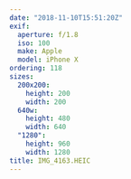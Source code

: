 ```yaml
---
date: "2018-11-10T15:51:20Z"
exif:
  aperture: f/1.8
  iso: 100
  make: Apple
  model: iPhone X
ordering: 118
sizes:
  200x200:
    height: 200
    width: 200
  640w:
    height: 480
    width: 640
  "1280":
    height: 960
    width: 1280
title: IMG_4163.HEIC
---
```


